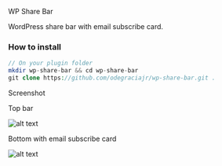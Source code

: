 WP Share Bar

WordPress share bar with email subscribe card.

### How to install
```php
// On your plugin folder
mkdir wp-share-bar && cd wp-share-bar
git clone https://github.com/odegraciajr/wp-share-bar.git .
```
Screenshot

Top bar


![alt text][top]

Bottom with email subscribe card


![alt text][sharecard]

[top]: http://i.imgur.com/eLB7LE7.png "Top share bar"
[sharecard]: http://i.imgur.com/oIiI54b.png "Bottom with share bar card"
